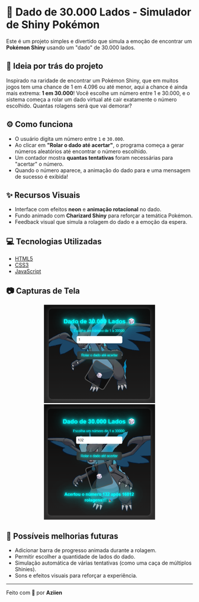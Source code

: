 # 🎲 Dado de 30.000 Lados - Simulador de Shiny Pokémon

Este é um projeto simples e divertido que simula a emoção de encontrar um **Pokémon Shiny** usando um "dado" de 30.000 lados.

## 🧠 Ideia por trás do projeto

Inspirado na raridade de encontrar um Pokémon Shiny, que em muitos jogos tem uma chance de 1 em 4.096 ou até menor, aqui a chance é ainda mais extrema: **1 em 30.000**! Você escolhe um número entre 1 e 30.000, e o sistema começa a rolar um dado virtual até cair exatamente o número escolhido. Quantas rolagens será que vai demorar?

## ⚙️ Como funciona

- O usuário digita um número entre `1` e `30.000`.
- Ao clicar em **"Rolar o dado até acertar"**, o programa começa a gerar números aleatórios até encontrar o número escolhido.
- Um contador mostra **quantas tentativas** foram necessárias para "acertar" o número.
- Quando o número aparece, a animação do dado para e uma mensagem de sucesso é exibida!

## ✨ Recursos Visuais

- Interface com efeitos **neon** e **animação rotacional** no dado.
- Fundo animado com **Charizard Shiny** para reforçar a temática Pokémon.
- Feedback visual que simula a rolagem do dado e a emoção da espera.

## 💻 Tecnologias Utilizadas

- [HTML5](https://developer.mozilla.org/pt-BR/docs/Web/HTML)
- [CSS3](https://developer.mozilla.org/pt-BR/docs/Web/CSS)
- [JavaScript](https://developer.mozilla.org/pt-BR/docs/Web/JavaScript)

## 📷 Capturas de Tela

<p align="center">
  <img src="imagens/exemplo1.png" width="300"/>
  <img src="imagens/exemplo2.png" width="300"/>
</p>

## 🔧 Possíveis melhorias futuras

- Adicionar barra de progresso animada durante a rolagem.
- Permitir escolher a quantidade de lados do dado.
- Simulação automática de várias tentativas (como uma caça de múltiplos Shinies).
- Sons e efeitos visuais para reforçar a experiência.

---

Feito com 💙 por **Aziien**

